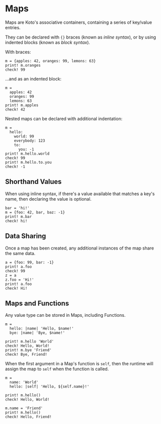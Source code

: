 # Maps

Maps are Koto's associative containers, containing a series of key/value entries.

They can be declared with `{}` braces (known as _inline syntax_), or by using indented blocks (known as _block syntax_).

With braces:

```koto
m = {apples: 42, oranges: 99, lemons: 63}
print! m.oranges
check! 99
```

...and as an indented block:

```koto
m = 
  apples: 42
  oranges: 99
  lemons: 63
print! m.apples
check! 42
```

Nested maps can be declared with additional indentation:

```koto
m =
  hello:
    world: 99
    everybody: 123
    to:
      you: -1
print! m.hello.world
check! 99
print! m.hello.to.you
check! -1
```

## Shorthand Values

When using inline syntax, if there's a value available that matches a key's name, then declaring the value is optional.

```koto
bar = 'hi!'
m = {foo: 42, bar, baz: -1}
print! m.bar
check! hi!
```

## Data Sharing

Once a map has been created, any additional instances of the map share the same data.

```koto
a = {foo: 99, bar: -1}
print! a.foo
check! 99
z = a
z.foo = 'Hi!'
print! a.foo
check! Hi!
```

## Maps and Functions

Any value type can be stored in Maps, including Functions.

```koto
m = 
  hello: |name| 'Hello, $name!'
  bye: |name| 'Bye, $name!'

print! m.hello 'World'
check! Hello, World!
print! m.bye 'Friend'
check! Bye, Friend!
```

When the first argument in a Map's function is `self`, then the runtime will assign the map to `self` when the function is called.

```koto
m = 
  name: 'World'
  hello: |self| 'Hello, ${self.name}!'

print! m.hello()
check! Hello, World!

m.name = 'Friend'
print! m.hello()
check! Hello, Friend!
```
